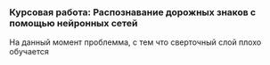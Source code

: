 ### Курсовая работа: Распознавание дорожных знаков с помощью нейронных сетей

На данный момент проблемма, с тем что сверточный слой плохо обучается